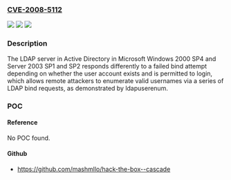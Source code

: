 ### [CVE-2008-5112](https://cve.mitre.org/cgi-bin/cvename.cgi?name=CVE-2008-5112)
![](https://img.shields.io/static/v1?label=Product&message=n%2Fa&color=blue)
![](https://img.shields.io/static/v1?label=Version&message=n%2Fa&color=blue)
![](https://img.shields.io/static/v1?label=Vulnerability&message=n%2Fa&color=brighgreen)

### Description

The LDAP server in Active Directory in Microsoft Windows 2000 SP4 and Server 2003 SP1 and SP2 responds differently to a failed bind attempt depending on whether the user account exists and is permitted to login, which allows remote attackers to enumerate valid usernames via a series of LDAP bind requests, as demonstrated by ldapuserenum.

### POC

#### Reference
No POC found.

#### Github
- https://github.com/mashmllo/hack-the-box--cascade

